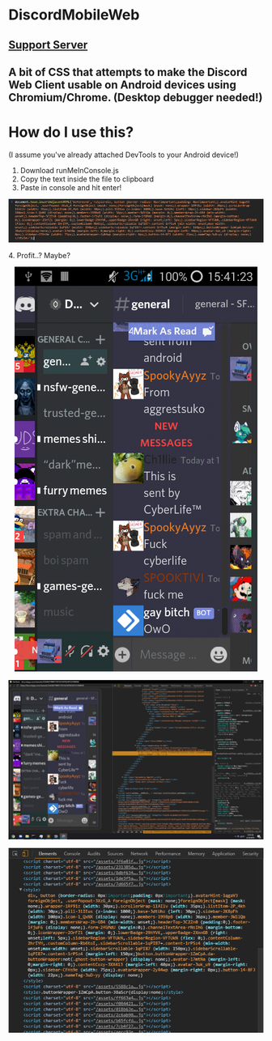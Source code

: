 
[dmackserv]: https://discord.gg/4GJvzEp
# DiscordMobileWeb
## [Support Server][dmackserv]<br>
## A bit of CSS that attempts to make the Discord Web Client usable on Android devices using Chromium/Chrome. (Desktop debugger needed!)

# How do I use this?<br>
(I assume you've already attached DevTools to your Android device!)<br>

1. Download runMeInConsole.js<br>
2. Copy the text inside the file to clipboard<br>
3. Paste in console and hit enter!<br>
<p align="center"><img src="./img/injectcss.png" alt="inject css"></p>
4. Profit..? Maybe?<br>
<p align="center"><img src="./img/resultandroid.png" alt="resultandroid"></p>
<p align="center"><img src="./img/resultdesktop.png" alt="resultdesktop"></p>
<p align="center"><img src="./img/injectdemo.png" alt="inject demo"></p>
